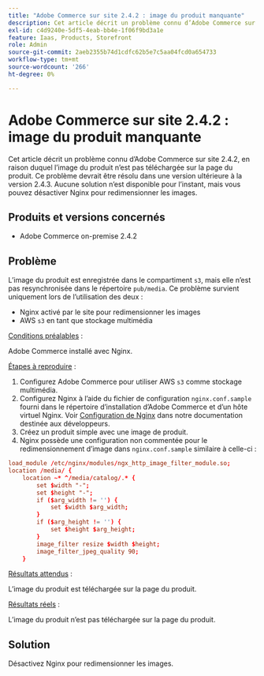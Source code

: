 ```yaml
---
title: "Adobe Commerce sur site 2.4.2 : image du produit manquante"
description: Cet article décrit un problème connu d’Adobe Commerce sur site 2.4.2, en raison duquel l’image du produit n’est pas téléchargée sur la page du produit. Ce problème devrait être résolu dans une version ultérieure à la version 2.4.3. Aucune solution n’est disponible pour l’instant, mais vous pouvez désactiver Nginx pour redimensionner les images.
exl-id: c4d9240e-5df5-4eab-bb4e-1f06f9bd3a1e
feature: Iaas, Products, Storefront
role: Admin
source-git-commit: 2aeb2355b74d1cdfc62b5e7c5aa04fcd0a654733
workflow-type: tm+mt
source-wordcount: '266'
ht-degree: 0%

---
```


# Adobe Commerce sur site 2.4.2 : image du produit manquante

Cet article décrit un problème connu d’Adobe Commerce sur site 2.4.2, en raison duquel l’image du produit n’est pas téléchargée sur la page du produit. Ce problème devrait être résolu dans une version ultérieure à la version 2.4.3. Aucune solution n’est disponible pour l’instant, mais vous pouvez désactiver Nginx pour redimensionner les images.

## Produits et versions concernés

* Adobe Commerce on-premise 2.4.2

## Problème

L’image du produit est enregistrée dans le compartiment `s3`, mais elle n’est pas resynchronisée dans le répertoire `pub/media`. Ce problème survient uniquement lors de l’utilisation des deux :

* Nginx activé par le site pour redimensionner les images
* AWS `s3` en tant que stockage multimédia

<u>Conditions préalables</u> :

Adobe Commerce installé avec Nginx.

<u>Étapes à reproduire</u> :

1. Configurez Adobe Commerce pour utiliser AWS `s3` comme stockage multimédia.
1. Configurez Nginx à l’aide du fichier de configuration `nginx.conf.sample` fourni dans le répertoire d’installation d’Adobe Commerce et d’un hôte virtuel Nginx. Voir [Configuration de Nginx](https://experienceleague.adobe.com/en/docs/commerce-operations/installation-guide/prerequisites/web-server/nginx) dans notre documentation destinée aux développeurs.
1. Créez un produit simple avec une image de produit.
1. Nginx possède une configuration non commentée pour le redimensionnement d’image dans `nginx.conf.sample` similaire à celle-ci :

```conf
load_module /etc/nginx/modules/ngx_http_image_filter_module.so;
location /media/ {
    location ~* ^/media/catalog/.* {
        set $width "-";
        set $height "-";
        if ($arg_width != '') {
            set $width $arg_width;
        }
        if ($arg_height != '') {
            set $height $arg_height;
        }
        image_filter resize $width $height;
        image_filter_jpeg_quality 90;
    }
```

<u>Résultats attendus</u> :

L’image du produit est téléchargée sur la page du produit.

<u>Résultats réels</u> :

L’image du produit n’est pas téléchargée sur la page du produit.

## Solution

Désactivez Nginx pour redimensionner les images.

